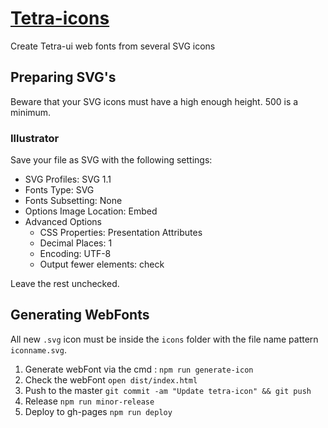 # [Tetra-icons](http://viadeo.github.io/tetra-icons/)
Create Tetra-ui web fonts from several SVG icons

## Preparing SVG's

Beware that your SVG icons must have a high enough height. 500 is a minimum.

### Illustrator

Save your file as SVG with the following settings:

- SVG Profiles: SVG 1.1
- Fonts Type: SVG
- Fonts Subsetting: None
- Options Image Location: Embed
- Advanced Options
  - CSS Properties: Presentation Attributes
  - Decimal Places: 1
  - Encoding: UTF-8
  - Output fewer <tspan> elements: check

Leave the rest unchecked.

## Generating WebFonts

All new `.svg` icon must be inside the `icons` folder with the file name pattern `iconname.svg`.

1. Generate webFont via the cmd : `npm run generate-icon`
2. Check the webFont `open dist/index.html`
3. Push to the master `git commit -am "Update tetra-icon" && git push`
4. Release `npm run minor-release`
5. Deploy to gh-pages `npm run deploy`
